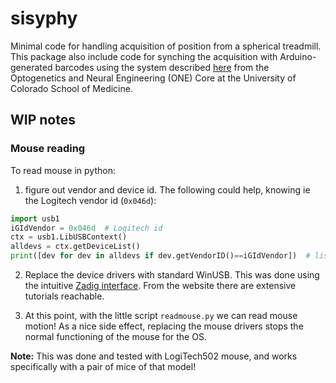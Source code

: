 # sisyphy
Minimal code for handling acquisition of position from a spherical treadmill.
This package also include code for synching the acquisition with Arduino-generated barcodes using the system described [here](https://optogeneticsandneuralengineeringcore.gitlab.io/ONECoreSite/projects/DAQSyncronization/) from the Optogenetics and Neural Engineering (ONE) Core at the University of Colorado School of Medicine.

## WIP notes

### Mouse reading
To read mouse in python:

1) figure out vendor and device id. The following could help, knowing ie the Logitech vendor id (`0x046d`):

```python
import usb1
iGIdVendor = 0x046d  # Logitech id
ctx = usb1.LibUSBContext()
alldevs = ctx.getDeviceList()
print([dev for dev in alldevs if dev.getVendorID()==iGIdVendor])  # list ids of Logitech devices
```

2) Replace the device drivers with standard WinUSB. This was done using the intuitive [Zadig interface](https://zadig.akeo.ie/). From the website there are extensive tutorials reachable.

3) At this point, with the little script `readmouse.py` we can read mouse motion! As a nice side effect, replacing the mouse drivers stops the normal functioning of the mouse for the OS.

**Note:** This was done and tested with LogiTech502 mouse, and works specifically with a pair of mice of that model!

